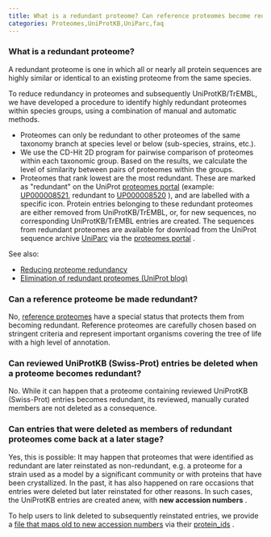 ```yaml
---
title: What is a redundant proteome? Can reference proteomes become redundant? Can reviewed UniProtKB (Swiss-Prot) entries be deleted when a proteome becomes redundant?
categories: Proteomes,UniProtKB,UniParc,faq
---
```


### What is a redundant proteome?

A redundant proteome is one in which all or nearly all protein sequences are highly similar or identical to an existing proteome from the same species.

To reduce redundancy in proteomes and subsequently UniProtKB/TrEMBL, we have developed a procedure to identify highly redundant proteomes within species groups, using a combination of manual and automatic methods.

-   Proteomes can only be redundant to other proteomes of the same taxonomy branch at species level or below (sub-species, strains, etc.).
-   We use the CD-Hit 2D program for pairwise comparison of proteomes within each taxonomic group. Based on the results, we calculate the level of similarity between pairs of proteomes within the groups.
-   Proteomes that rank lowest are the most redundant. These are marked as "redundant" on the UniProt [proteomes portal](http://www.uniprot.org/proteomes) (example: [UP000008521](http://www.uniprot.org/proteomes/UP000008521), redundant to [UP000008520](http://www.uniprot.org/proteomes/UP000008520) ), and are labelled with a specific icon. Protein entries belonging to these redundant proteomes are either removed from UniProtKB/TrEMBL, or, for new sequences, no corresponding UniProtKB/TrEMBL entries are created. The sequences from redundant proteomes are available for download from the UniProt sequence archive [UniParc](http://www.uniprot.org/uniparc) via the [proteomes portal](http://www.uniprot.org/proteomes) .

See also:

-   [Reducing proteome redundancy](http://www.uniprot.org/help/proteome%5Fredundancy)
-   [Elimination of redundant proteomes (UniProt blog)](https://insideuniprot.blogspot.com/2015/05/)

### Can a reference proteome be made redundant?

No, [reference proteomes](http://www.uniprot.org/help/reference%5Fproteome) have a special status that protects them from becoming redundant. Reference proteomes are carefully chosen based on stringent criteria and represent important organisms covering the tree of life with a high level of annotation.

### Can reviewed UniProtKB (Swiss-Prot) entries be deleted when a proteome becomes redundant?

No. While it can happen that a proteome containing reviewed UniProtKB (Swiss-Prot) entries becomes redundant, its reviewed, manually curated members are not deleted as a consequence.

### Can entries that were deleted as members of redundant proteomes come back at a later stage?

Yes, this is possible: It may happen that proteomes that were identified as redundant are later reinstated as non-redundant, e.g. a proteome for a strain used as a model by a significant community or with proteins that have been crystallized. In the past, it has also happened on rare occasions that entries were deleted but later reinstated for other reasons. In such cases, the UniProtKB entries are created anew, with **new accession numbers** .

To help users to link deleted to subsequently reinstated entries, we provide a [file that maps old to new accession numbers](https://ftp.uniprot.org/pub/databases/uniprot/current%5Frelease/knowledgebase/complete/docs/reinstated%5Fmap.txt.gz) via their [protein\_ids](http://www.uniprot.org/help/sequence%5Forigin) .
